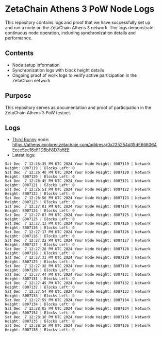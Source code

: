 # ZetaChain Athens 3 PoW Node Logs
This repository contains logs and proof that we have successfully set up and run a node on the ZetaChain Athens 3 network. The logs demonstrate continuous node operation, including synchronization details and performance.

## Contents
- Node setup information
- Synchronization logs with block height details
- Ongoing proof of work logs to verify active participation in the ZetaChain network

## Purpose
This repository serves as documentation and proof of participation in the ZetaChain Athens 3 PoW testnet.

## Logs

- [Third Bunny](https://thirdbunny.xyz/) node: https://athens.explorer.zetachain.com/address/0x225254d35dE666064Eccc5ce16eF1D8bF8D7b5EE
- Latest logs:
```
Sat Dec  7 12:26:35 PM UTC 2024 Your Node Height: 8007119 | Network Height: 8007119 | Blocks Left: 0
Sat Dec  7 12:26:40 PM UTC 2024 Your Node Height: 8007120 | Network Height: 8007120 | Blocks Left: 0
Sat Dec  7 12:26:45 PM UTC 2024 Your Node Height: 8007121 | Network Height: 8007121 | Blocks Left: 0
Sat Dec  7 12:26:51 PM UTC 2024 Your Node Height: 8007122 | Network Height: 8007122 | Blocks Left: 0
Sat Dec  7 12:26:56 PM UTC 2024 Your Node Height: 8007123 | Network Height: 8007123 | Blocks Left: 0
Sat Dec  7 12:27:01 PM UTC 2024 Your Node Height: 8007124 | Network Height: 8007124 | Blocks Left: 0
Sat Dec  7 12:27:07 PM UTC 2024 Your Node Height: 8007125 | Network Height: 8007125 | Blocks Left: 0
Sat Dec  7 12:27:12 PM UTC 2024 Your Node Height: 8007126 | Network Height: 8007126 | Blocks Left: 0
Sat Dec  7 12:27:17 PM UTC 2024 Your Node Height: 8007126 | Network Height: 8007126 | Blocks Left: 0
Sat Dec  7 12:27:22 PM UTC 2024 Your Node Height: 8007127 | Network Height: 8007127 | Blocks Left: 0
Sat Dec  7 12:27:28 PM UTC 2024 Your Node Height: 8007128 | Network Height: 8007128 | Blocks Left: 0
Sat Dec  7 12:27:33 PM UTC 2024 Your Node Height: 8007129 | Network Height: 8007129 | Blocks Left: 0
Sat Dec  7 12:27:38 PM UTC 2024 Your Node Height: 8007130 | Network Height: 8007130 | Blocks Left: 0
Sat Dec  7 12:27:44 PM UTC 2024 Your Node Height: 8007131 | Network Height: 8007131 | Blocks Left: 0
Sat Dec  7 12:27:49 PM UTC 2024 Your Node Height: 8007132 | Network Height: 8007132 | Blocks Left: 0
Sat Dec  7 12:27:54 PM UTC 2024 Your Node Height: 8007133 | Network Height: 8007133 | Blocks Left: 0
Sat Dec  7 12:27:59 PM UTC 2024 Your Node Height: 8007134 | Network Height: 8007134 | Blocks Left: 0
Sat Dec  7 12:28:05 PM UTC 2024 Your Node Height: 8007134 | Network Height: 8007134 | Blocks Left: 0
Sat Dec  7 12:28:10 PM UTC 2024 Your Node Height: 8007135 | Network Height: 8007135 | Blocks Left: 0
Sat Dec  7 12:28:16 PM UTC 2024 Your Node Height: 8007136 | Network Height: 8007136 | Blocks Left: 0
```

